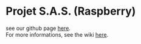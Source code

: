 # Projet S.A.S. (Raspberry)

see our github page [here](https://Projet-SAS.github.io).  
For more informations, see the wiki [here](https://github.com/Projet-SAS/Raspberry-projet-S.A.S./wiki).